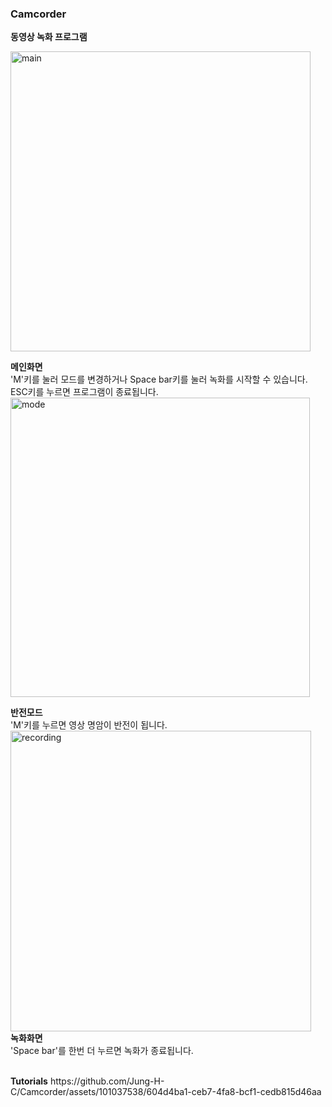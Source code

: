 ### Camcorder
<b>동영상 녹화 프로그램</b>


<img width="480" alt="main" src="https://github.com/Jung-H-C/Camcorder/assets/101037538/1a5e8fc8-901f-4bb3-9d55-30626cdbe412">


<b>메인화면</b><br>
'M'키를 눌러 모드를 변경하거나 Space bar키를 눌러 녹화를 시작할 수 있습니다. ESC키를 누르면 프로그램이 종료됩니다.
<img width="479" alt="mode" src="https://github.com/Jung-H-C/Camcorder/assets/101037538/2a3233c8-c1f0-4471-95cd-b7765bb5fcba">

<b>반전모드</b><br>
'M'키를 누르면 영상 명암이 반전이 됩니다. 
<br>
<img width="481" alt="recording" src="https://github.com/Jung-H-C/Camcorder/assets/101037538/439456aa-dac7-4351-a26d-300af2404016">
<br>
<b>녹화화면</b><br>
'Space bar'를 한번 더 누르면 녹화가 종료됩니다.
<br>


<br>
<b>Tutorials</b>
https://github.com/Jung-H-C/Camcorder/assets/101037538/604d4ba1-ceb7-4fa8-bcf1-cedb815d46aa
<br>


